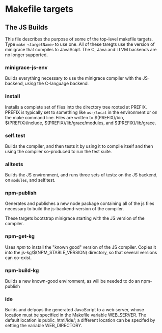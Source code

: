 # Makefile targets


## The JS Builds


This file describes the purpose of some of the top-level makefile targets.  Type `make <targetName>` to use one.
All of these taregts use the version of minigrace that compiles to JavaScipt.
The C, Java and LLVM backends are no longer supported. 

### minigrace-js-env

Builds everything necessary to use the minigrace compiler with the JS-backend, _using_ the C-language backend.

### install

Installs a complete set of files into the directory tree rooted at PREFIX.  PREFIX is typically set to something like
`usr/local` in the environment or on the make command line.  Files are written to $(PREFIX)/bin, $(PREFIX)/include, $(PREFIX)/lib/grace/modules, and $(PREFIX)/lib/grace.

### self.test

Builds the compiler, and then tests it by using it to compile itself and then 
using the compiler so-produced to run the test suite.

### alltests

Builds the JS environment, and runs three sets of tests:
on the JS backend, on `modules`, and self.test.

### npm-publish

Generates and publishes a new node package containing all of the js files necessary to build the js-backend-version of the compiler.


These targets bootstrap minigrace starting with the JS version of the compiler.

### npm-get-kg

Uses _npm_ to install the "known good" version of the JS compiler.
Copies it into the js-kg/$(NPM_STABLE_VERSION) directory,
so that several versions can co-exist.

### npm-build-kg

Builds a new known-good environment, as will be needed to do an npm-publish

### ide

Builds and delpoys the generated JavaScript to a web server, whose location
must be specified in the Makefile variable WEB_SERVER.  The default location
is public_html/ide/; a different location can be specifed by setting the variable
WEB_DIRECTORY.

